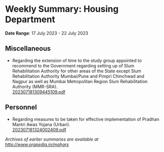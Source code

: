# Weekly Summary: Housing Department

**Date Range**: 17 July 2023 - 22 July 2023


## Miscellaneous
- Regarding the extension of time to the study group appointed to recommend to the Government regarding setting up of Slum Rehabilitation Authority for other areas of the State except Slum Rehabilitation Authority Mumbai/Pune and Pimpri Chinchwad and Nagpur as well as Mumbai Metropolitan Region Slum Rehabilitation Authority (MMR-SRA).\
  [202307181309445109.pdf](https://gr.maharashtra.gov.in/Site/Upload/Government%20Resolutions/English/202307181309445109.pdf)

## Personnel
- Regarding measures to be taken for effective implementation of Pradhan Mantri Awas Yojana (Urban).\
  [202307181324002409.pdf](https://gr.maharashtra.gov.in/Site/Upload/Government%20Resolutions/English/202307181324002409.pdf)


*Archives of earlier summaries are available at http://www.orgpedia.in/mahgrs*
